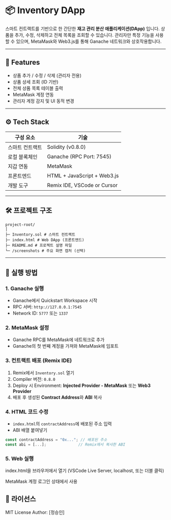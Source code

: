 # 📦 Inventory DApp

스마트 컨트랙트를 기반으로 한 간단한 **재고 관리 분산 애플리케이션(DApp)** 입니다. 상품을 추가, 수정, 삭제하고 전체 목록을 조회할 수 있습니다. 관리자만 특정 기능을 사용할 수 있으며, MetaMask와 Web3.js를 통해 Ganache 네트워크와 상호작용합니다.

---

## 📑 Features

- 상품 추가 / 수정 / 삭제 (관리자 전용)
- 상품 상세 조회 (ID 기반)
- 전체 상품 목록 테이블 출력
- MetaMask 계정 연동
- 관리자 계정 감지 및 UI 동적 변경

---

## ⚙️ Tech Stack

| 구성 요소     | 기술                         |
|--------------|------------------------------|
| 스마트 컨트랙트 | Solidity (v0.8.0)             |
| 로컬 블록체인 | Ganache (RPC Port: 7545)     |
| 지갑 연동     | MetaMask                     |
| 프론트엔드    | HTML + JavaScript + Web3.js  |
| 개발 도구     | Remix IDE, VSCode or Cursor |

---

## 🛠️ 프로젝트 구조

```
project-root/
│
├─ Inventory.sol # 스마트 컨트랙트
├─ index.html # Web DApp (프론트엔드)
├─ README.md # 프로젝트 설명 파일
└─ /screenshots # 주요 화면 캡처 (선택)
```

---

## 🚀 실행 방법

### 1. Ganache 실행

- Ganache에서 Quickstart Workspace 시작
- RPC 서버: `http://127.0.0.1:7545`
- Network ID: `5777` 또는 `1337`

### 2. MetaMask 설정

- Ganache RPC를 MetaMask에 네트워크로 추가
- Ganache의 첫 번째 계정을 가져와 MetaMask에 임포트

### 3. 컨트랙트 배포 (Remix IDE)

1. Remix에서 `Inventory.sol` 열기
2. Compiler 버전: `0.8.0`
3. Deploy 시 Environment: **Injected Provider - MetaMask** 또는 **Web3 Provider**
4. 배포 후 생성된 **Contract Address**와 **ABI** 복사

### 4. HTML 코드 수정

- `index.html`의 `contractAddress`에 배포된 주소 입력
- ABI 배열 붙여넣기

```js
const contractAddress = "0x..."; // 배포된 주소
const abi = [...];              // Remix에서 복사한 ABI

```

### 5. Web 실행

index.html을 브라우저에서 열기 (VSCode Live Server, localhost, 또는 더블 클릭)

MetaMask 계정 로그인 상태에서 사용

## 📜 라이선스
MIT License
Author: [정승인]
